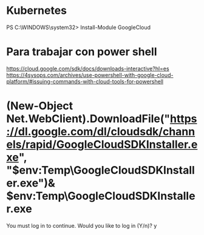 # Kubernetes
PS C:\WINDOWS\system32> Install-Module GoogleCloud
# Para trabajar con power shell
https://cloud.google.com/sdk/docs/downloads-interactive?hl=es
https://4sysops.com/archives/use-powershell-with-google-cloud-platform/#issuing-commands-with-cloud-tools-for-powershell
# (New-Object Net.WebClient).DownloadFile("https://dl.google.com/dl/cloudsdk/channels/rapid/GoogleCloudSDKInstaller.exe", "$env:Temp\GoogleCloudSDKInstaller.exe")& $env:Temp\GoogleCloudSDKInstaller.exe
You must log in to continue. Would you like to log in (Y/n)?  y

